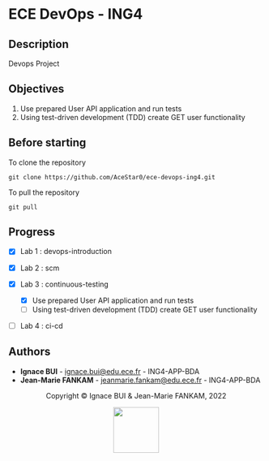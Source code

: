 # ECE DevOps - ING4

## Description

Devops Project 

## Objectives

1. Use prepared User API application and run tests
2. Using test-driven development (TDD) create GET user functionality

## Before starting

To clone the repository
```
git clone https://github.com/AceStar0/ece-devops-ing4.git
```

To pull the repository
```
git pull
```

## Progress

- [X] Lab 1 : devops-introduction
- [X] Lab 2 : scm
- [X] Lab 3 : continuous-testing
  - [X] Use prepared User API application and run tests
  - [ ] Using test-driven development (TDD) create GET user functionality
- [ ] Lab 4 : ci-cd  


## Authors
- **Ignace BUI** - <ignace.bui@edu.ece.fr> - ING4-APP-BDA
- **Jean-Marie FANKAM** - <jeanmarie.fankam@edu.ece.fr> - ING4-APP-BDA

<footer>
  <center>
    <p>
    Copyright © Ignace BUI &  Jean-Marie FANKAM, 2022
    </p>
    <img src="https://ecole.ece.fr/wp-content/uploads/sites/3/2021/11/ECE_LOGO_2021_web1-1.jpg.webp" height=90">
  </center>
</footer>
